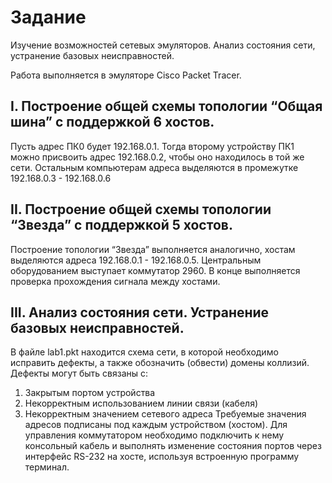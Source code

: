 # Задание
Изучение возможностей сетевых эмуляторов. Анализ состояния сети, устранение базовых неисправностей.

Работа выполняется в эмуляторе Cisco Packet Tracer.

## I. Построение общей схемы топологии “Общая шина” с поддержкой 6 хостов.

Пусть адрес ПК0 будет 192.168.0.1. Тогда второму устройству ПК1 можно присвоить адрес 192.168.0.2, чтобы оно находилось в той же сети. Остальным компьютерам адреса выделяются в промежутке 192.168.0.3 - 192.168.0.6

## II. Построение общей схемы топологии “Звезда” с поддержкой 5 хостов.

Построение топологии “Звезда” выполняется аналогично, хостам выделяются адреса 192.168.0.1 - 192.168.0.5. 
Центральным оборудованием выступает коммутатор 2960.
В конце выполняется проверка прохождения сигнала между хостами.

## III. Анализ состояния сети. Устранение базовых неисправностей.

В файле lab1.pkt находится схема сети, в которой необходимо исправить дефекты, а также обозначить (обвести) домены коллизий. Дефекты могут быть связаны с:
1) Закрытым портом устройства
2) Некорректным использованием линии связи (кабеля)
3) Некорректным значением сетевого адреса
Требуемые значения адресов подписаны под каждым устройством (хостом).
Для управления коммутатором необходимо подключить к нему консольный кабель и выполнять изменение состояния портов через интерфейс RS-232 на хосте, используя встроенную программу терминал.
